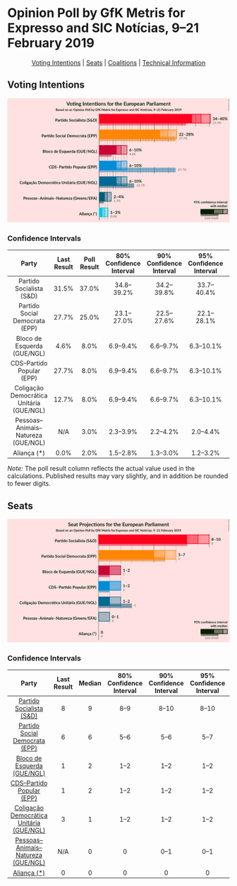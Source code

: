 # Opinion Poll by GfK Metris for Expresso and SIC Notícias, 9–21 February 2019

<p align="center"><a href="#voting-intentions">Voting Intentions</a> | <a href="#seats">Seats</a> | <a href="#coalitions">Coalitions</a> | <a href="#technical-information">Technical Information</a></p>

## Voting Intentions

![Graph with voting intentions not yet produced](2019-02-21-GfKMetris.png "Voting Intentions")

### Confidence Intervals

| Party | Last Result | Poll Result | 80% Confidence Interval | 90% Confidence Interval | 95% Confidence Interval | 99% Confidence Interval |
|:-----:|:-----------:|:-----------:|:-----------------------:|:-----------------------:|:-----------------------:|:-----------------------:|
| Partido Socialista (S&D) | 31.5% | 37.0% | 34.8–39.2% |34.2–39.8% |33.7–40.4% |32.7–41.4% |
| Partido Social Democrata (EPP) | 27.7% | 25.0% | 23.1–27.0% |22.5–27.6% |22.1–28.1% |21.2–29.1% |
| Bloco de Esquerda (GUE/NGL) | 4.6% | 8.0% | 6.9–9.4% |6.6–9.7% |6.3–10.1% |5.8–10.8% |
| CDS–Partido Popular (EPP) | 27.7% | 8.0% | 6.9–9.4% |6.6–9.7% |6.3–10.1% |5.8–10.8% |
| Coligação Democrática Unitária (GUE/NGL) | 12.7% | 8.0% | 6.9–9.4% |6.6–9.7% |6.3–10.1% |5.8–10.8% |
| Pessoas–Animais–Natureza (GUE/NGL) | N/A | 3.0% | 2.3–3.9% |2.2–4.2% |2.0–4.4% |1.8–4.9% |
| Aliança (*) | 0.0% | 2.0% | 1.5–2.8% |1.3–3.0% |1.2–3.2% |1.0–3.7% |

*Note:* The poll result column reflects the actual value used in the calculations. Published results may vary slightly, and in addition be rounded to fewer digits.

## Seats

![Graph with seats not yet produced](2019-02-21-GfKMetris-seats.png "Seats")

### Confidence Intervals

| Party | Last Result | Median | 80% Confidence Interval | 90% Confidence Interval | 95% Confidence Interval | 99% Confidence Interval |
|:-----:|:-----------:|:------:|:-----------------------:|:-----------------------:|:-----------------------:|:-----------------------:|
| <a href="#partido-socialista-(s&d)">Partido Socialista (S&D)</a> | 8 | 9 | 8–9 |8–10 |8–10 |7–10 |
| <a href="#partido-social-democrata-(epp)">Partido Social Democrata (EPP)</a> | 6 | 6 | 5–6 |5–6 |5–7 |5–7 |
| <a href="#bloco-de-esquerda-(gue/ngl)">Bloco de Esquerda (GUE/NGL)</a> | 1 | 2 | 1–2 |1–2 |1–2 |1–2 |
| <a href="#cds–partido-popular-(epp)">CDS–Partido Popular (EPP)</a> | 1 | 2 | 1–2 |1–2 |1–2 |1–2 |
| <a href="#coligação-democrática-unitária-(gue/ngl)">Coligação Democrática Unitária (GUE/NGL)</a> | 3 | 1 | 1–2 |1–2 |1–2 |1–2 |
| <a href="#pessoas–animais–natureza-(gue/ngl)">Pessoas–Animais–Natureza (GUE/NGL)</a> | N/A | 0 | 0 |0–1 |0–1 |0–1 |
| <a href="#aliança-(*)">Aliança (*)</a> | 0 | 0 | 0 |0 |0 |0 |

